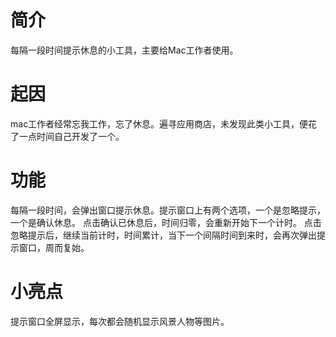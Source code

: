 # 简介
每隔一段时间提示休息的小工具，主要给Mac工作者使用。

# 起因
mac工作者经常忘我工作，忘了休息。遍寻应用商店，未发现此类小工具，便花了一点时间自己开发了一个。

# 功能
每隔一段时间，会弹出窗口提示休息。提示窗口上有两个选项，一个是忽略提示，一个是确认休息。 
点击确认已休息后，时间归零，会重新开始下一个计时。
点击忽略提示后，继续当前计时，时间累计，当下一个间隔时间到来时，会再次弹出提示窗口，周而复始。

# 小亮点
提示窗口全屏显示，每次都会随机显示风景人物等图片。



